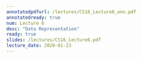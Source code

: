 ```yaml
---
annotatedpdfurl: /lectures/CS16_Lecture6_ann.pdf
annotatedready: true
num: Lecture 6
desc: "Data Representation"
ready: true
slides: /lectures/CS16_Lecture6.pdf
lecture_date: 2020-01-23
---
```







